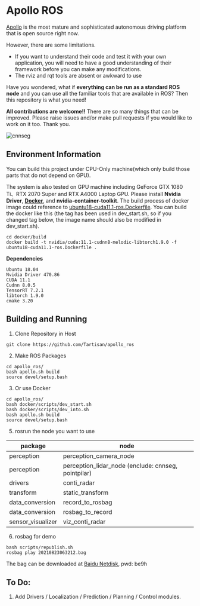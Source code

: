 # Apollo ROS

[Apollo](https://github.com/ApolloAuto/apollo) is the most mature and sophisticated autonomous driving platform that is open source right now.

However, there are some limitations.

* If you want to understand their code and test it with your own application, you will need to have a good understanding of their framework before you can make any modifications.
* The rviz and rqt tools are absent or awkward to use

Have you wondered, what if **everything can be run as a standard ROS node** and you can use all the familiar tools that are available in ROS? Then this repository is what you need!

**All contributions are welcome!!** There are so many things that can be improved. Please raise issues and/or make pull requests if you would like to work on it too. Thank you.

![cnnseg](perception_lidar_2018-01-03-19-37-16.gif)

## Environment Information

You can build this project under CPU-Only machine(which only build  those parts that do not depend on GPU).

The system is also tested on GPU machine including GeForce GTX 1080 Ti、RTX 2070 Super and RTX A4000 Laptop GPU. Please install **Nvidia Driver**, [**Docker**](https://docs.docker.com/install/linux/docker-ce/ubuntu/), and **nvidia-container-toolkit**. The build process of docker image could reference to [ubuntu18-cuda11.1-ros.Dockerfile](docker/build/ubuntu18-cuda11.1-ros.Dockerfile). You can build the docker like this (the tag has been used in dev_start.sh, so if you changed tag below, the image name should also be modified in dev_start.sh).

```
cd docker/build
docker build -t nvidia/cuda:11.1-cudnn8-melodic-libtorch1.9.0 -f ubuntu18-cuda11.1-ros.Dockerfile .
```

**Dependencies**

```
Ubuntu 18.04
Nvidia Driver 470.86
CUDA 11.1
Cudnn 8.0.5
TensorRT 7.2.1
libtorch 1.9.0
cmake 3.20
```

## Building and Running

1. Clone Repository in Host

```
git clone https://github.com/Tartisan/apollo_ros
```

2. Make ROS Packages

```
cd apollo_ros/
bash apollo.sh build
source devel/setup.bash
```

3. Or use Docker

```
cd apollo_ros/
bash docker/scripts/dev_start.sh
bash docker/scripts/dev_into.sh
bash apollo.sh build
source devel/setup.bash
```

5. rosrun the node you want to use

| package               | node  	                |
|-------------------    |--------------------	    |
| perception       	    | perception_camera_node	|
| perception       	    | perception_lidar_node (enclude: cnnseg, pointpilar) |
| drivers 	            | conti_radar               |
| transform       	    | static_transform	        |
| data_conversion       | record_to_rosbag	        |
| data_conversion       | rosbag_to_record	        |
| sensor_visualizer     | viz_conti_radar	        |

6. rosbag for demo

```
bash scripts/republish.sh
rosbag play 20210823063212.bag
```

The bag can be downloaded at [Baidu Netdisk](https://pan.baidu.com/s/130Uts4N8Rs74HIMt6WnRvg), pwd: be9h

## To Do:

1. Add Drivers / Localization / Prediction / Planning / Control modules.
